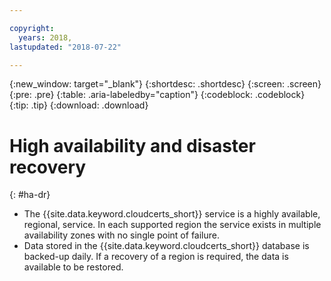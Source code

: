 ```yaml
---

copyright:
  years: 2018,
lastupdated: "2018-07-22"

---
```


{:new_window: target="_blank"}
{:shortdesc: .shortdesc}
{:screen: .screen}
{:pre: .pre}
{:table: .aria-labeledby="caption"}
{:codeblock: .codeblock}
{:tip: .tip}
{:download: .download}

# High availability and disaster recovery
{: #ha-dr}

* The {{site.data.keyword.cloudcerts_short}} service is a highly available, regional, service. In each supported region the service exists in multiple availability zones with no single point of failure.
* Data stored in the {{site.data.keyword.cloudcerts_short}} database is backed-up daily. If a recovery of a region is required, the data is available to be restored.
